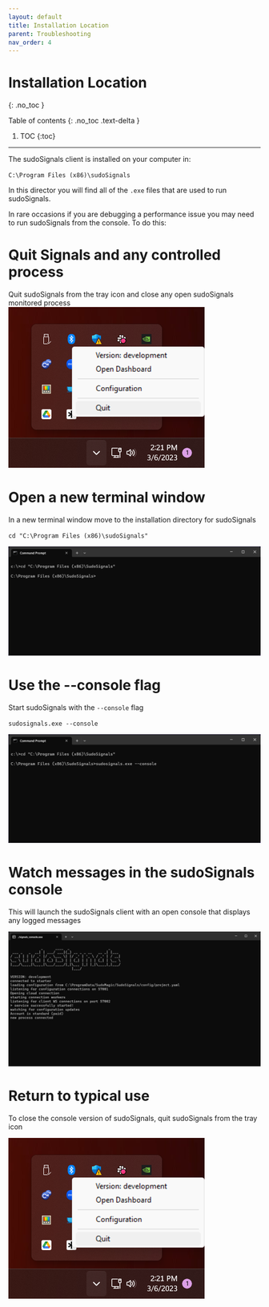 ```yaml
---
layout: default
title: Installation Location
parent: Troubleshooting
nav_order: 4
---
```

# Installation Location

{: .no_toc }

Table of contents
{: .no_toc .text-delta }

1. TOC
{:toc}
---


The sudoSignals client is installed on your computer in:  

`C:\Program Files (x86)\sudoSignals`  

In this director you will find all of the `.exe` files that are used to run sudoSignals.   

In rare occasions if you are debugging a performance issue you may need to run sudoSignals from the console. To do this:  

# Quit Signals and any controlled process  

Quit sudoSignals from the tray icon and close any open sudoSignals monitored process  
![Quit sudoSignals](../../../assets/images/installation-location/quit_from_tray.png)  

# Open a new terminal window
In a new terminal window move to the installation directory for sudoSignals  

`cd "C:\Program Files (x86)\sudoSignals"`  

![sudoSignals dir in terminal](../../../assets/images/installation-location/signals_dir_terminal.png)  

# Use the --console flag
Start sudoSignals with the `--console` flag  

`sudosignals.exe --console`  

![sudoSignals with console flag](../../../assets/images/installation-location/signals_with_console_flag.png)  

# Watch messages in the sudoSignals console

This will launch the sudoSignals client with an open console that displays any logged messages  

![sudoSignals console](../../../assets/images/installation-location/sudoSignals_console.png)  

# Return to typical use

To close the console version of sudoSignals, quit sudoSignals from the tray icon  

![Quit sudoSignals](../../../assets/images/installation-location/quit_from_tray.png)